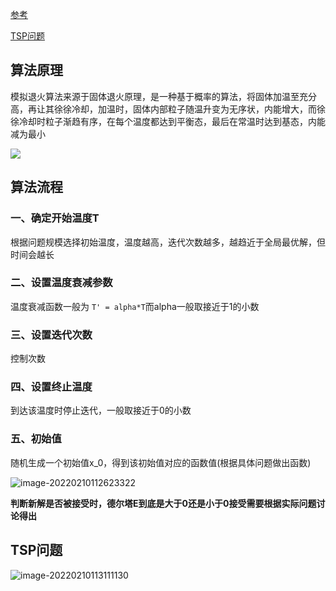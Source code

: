 

[参考](https://www.cnblogs.com/autoloop/p/15169642.html)

[TSP问题](https://www.cnblogs.com/wenyehousheng/p/11486598.html#:~:text=%E6%A8%A1%E6%8B%9F%E9%80%80%E7%81%AB%E7%AE%97%E6%B3%95%EF%BC%88SA%EF%BC%89%E6%98%AF%E8%BE%83%E4%B8%BA%E5%B8%B8%E8%A7%81%E7%9A%84%E7%8E%B0%E4%BB%A3%E4%BC%98%E5%8C%96%E7%AE%97%E6%B3%95%E4%B9%8B%E4%B8%80%EF%BC%8C%E5%B8%B8%E7%94%A8%E4%BA%8E%E6%97%85%E8%A1%8C%E5%95%86%EF%BC%88TSP%EF%BC%89%E9%97%AE%E9%A2%98%E4%B8%AD%E3%80%82.%20%E6%95%B0%E5%AD%A6%E5%BB%BA%E6%A8%A1%E9%87%8C%E5%AD%A6%E7%94%9F%E4%BB%AC%E5%B8%B8%E5%B8%B8%E4%BD%BF%E7%94%A8%E8%AF%A5%E7%AE%97%E6%B3%95%EF%BC%8C%E7%94%9A%E8%87%B3%E6%98%AF%E4%B8%BA%E4%BA%86%E4%BD%BF%E7%94%A8%E8%BF%99%E4%B8%AA%E7%AE%97%E6%B3%95%E8%80%8C%E4%BD%BF%E7%94%A8%E8%BF%99%E4%B8%AA%E7%AE%97%E6%B3%95%EF%BC%8C%E8%AE%A9%E8%AF%84%E5%A7%94%E8%80%81%E5%B8%88%E4%BB%AC%E5%AE%A1%E7%BE%8E%E7%96%B2%E5%8A%B3%E3%80%82.%20%E8%AF%84%E5%A7%94%E8%80%81%E5%B8%88%E6%98%8E%E7%A1%AE%E8%A1%A8%E6%98%8E%E4%BD%BF%E7%94%A8%E6%89%80%E8%B0%93%22%E7%A5%9E%E7%AE%97%E6%B3%95%22%EF%BC%88%E7%A5%9E%E7%BB%8F%E7%BD%91%E7%BB%9C%EF%BC%8C%E6%A8%A1%E6%8B%9F%E9%80%80%E7%81%AB%EF%BC%8C%E9%81%97%E4%BC%A0%E7%AE%97%E6%B3%95%E7%AD%89%E7%AD%89%EF%BC%89%E8%80%8C%E8%BF%87%E4%BA%8E%E7%89%B5%E5%BC%BA%E8%80%85%E6%8B%BF%E4%B8%8D%E4%BA%86%E9%AB%98%E5%88%86%EF%BC%88%E8%A7%81%EF%BC%9A,http%3A%2F%2Fspecial.univs.cn%2Fservice%2Fjianmo%2Fsxjmyw%2F2018%2F1128%2F1187951_15.shtml%20%EF%BC%89%E3%80%82.%20%E5%B8%8C%E6%9C%9B%E5%A4%A7%E5%AE%B6%E4%B8%8D%E8%A6%81%E8%A7%89%E5%BE%97%E5%AE%83%E5%90%8D%E8%AF%8D%E9%AB%98%E7%BA%A7%E5%B0%B1%E8%AE%A4%E4%B8%BA%E5%AE%83%E8%83%BD%E5%90%B8%E5%BC%95%E8%AF%84%E5%A7%94%E7%9C%BC%E7%9D%9B%EF%BC%8C%E8%AF%84%E5%A7%94%E6%AF%95%E7%AB%9F%E6%98%AF%E6%95%99%E6%8E%88%EF%BC%8C%E4%B8%8D%E5%8F%AF%E8%83%BD%E8%A2%AB%E5%87%A0%E4%B8%AA%E5%90%8D%E8%AF%8D%E5%94%AC%E4%BD%8F%E3%80%82.)



## 算法原理

模拟退火算法来源于固体退火原理，是一种基于概率的算法，将固体加温至充分高，再让其徐徐冷却，加温时，固体内部粒子随温升变为无序状，内能增大，而徐徐冷却时粒子渐趋有序，在每个温度都达到平衡态，最后在常温时达到基态，内能减为最小

![](C:\Users\Mirai\AppData\Roaming\Typora\typora-user-images\image-20220210111853255.png)



## 算法流程



### 一、确定开始温度T

根据问题规模选择初始温度，温度越高，迭代次数越多，越趋近于全局最优解，但时间会越长



### 二、设置温度衰减参数

温度衰减函数一般为 `T' = alpha*T`而alpha一般取接近于1的小数



### 三、设置迭代次数

控制次数



### 四、设置终止温度

到达该温度时停止迭代，一般取接近于0的小数



### 五、初始值

随机生成一个初始值x_0，得到该初始值对应的函数值(根据具体问题做出函数)

![image-20220210112623322](C:\Users\Mirai\AppData\Roaming\Typora\typora-user-images\image-20220210112623322.png)

**判断新解是否被接受时，德尔塔E到底是大于0还是小于0接受需要根据实际问题讨论得出**





## TSP问题

![image-20220210113111130](C:\Users\Mirai\AppData\Roaming\Typora\typora-user-images\image-20220210113111130.png)

